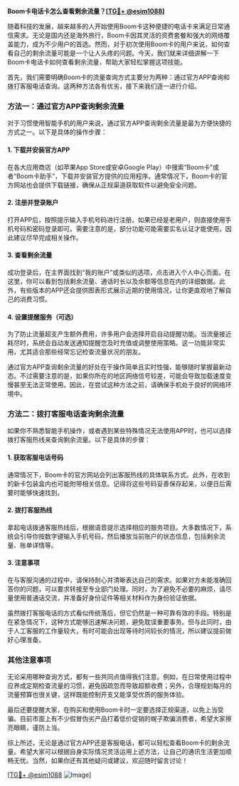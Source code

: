 **Boom卡电话卡怎么查看剩余流量？[[TG💪+ @esim1088](https://t.me/s/esim1088)]**

随着科技的发展，越来越多的人开始使用Boom卡这种便捷的电话卡来满足日常通信需求。无论是国内还是海外旅行，Boom卡因其灵活的资费套餐和强大的网络覆盖能力，成为不少用户的首选。然而，对于初次使用Boom卡的用户来说，如何查看自己的剩余流量可能是一个让人头疼的问题。今天，我们就来详细讲解一下Boom卡电话卡如何查看剩余流量，帮助大家轻松掌握这项技能。

首先，我们需要明确Boom卡的流量查询方式主要分为两种：通过官方APP查询和拨打客服电话查询。这两种方法各有优劣，接下来我们逐一进行介绍。

### 方法一：通过官方APP查询剩余流量

对于习惯使用智能手机的用户来说，通过官方APP查询剩余流量是最为方便快捷的方式之一。以下是具体的操作步骤：

#### 1. 下载并安装官方APP
在各大应用商店（如苹果App Store或安卓Google Play）中搜索“Boom卡”或者“Boom卡助手”，下载并安装官方提供的应用程序。通常情况下，Boom卡的官方网站也会提供下载链接，确保从正规渠道获取软件以避免安全问题。

#### 2. 注册并登录账户
打开APP后，按照提示输入手机号码进行注册。如果已经是老用户，则直接使用手机号码和密码登录即可。需要注意的是，部分功能可能需要实名认证才能使用，因此建议尽早完成相关操作。

#### 3. 查看剩余流量
成功登录后，在主界面找到“我的账户”或类似的选项，点击进入个人中心页面。在这里，你可以看到包括剩余流量、通话时长以及余额等信息在内的详细数据。此外，有些版本的APP还会提供图表形式展示近期的使用情况，让你更直观地了解自己的消费习惯。

#### 4. 设置提醒服务（可选）
为了防止流量超支产生额外费用，许多用户会选择开启自动提醒功能。当流量接近耗尽时，系统会自动发送通知提醒您及时充值或调整使用策略。这一功能非常实用，尤其适合那些经常忘记检查流量状况的朋友。

通过官方APP查询剩余流量的好处在于操作简单且实时性强，能够随时掌握最新动态。不过需要注意的是，如果你所在的地区网络信号较差，可能会导致加载速度变慢甚至无法正常使用。因此，在尝试这种方法之前，请确保手机处于良好的网络环境中。

### 方法二：拨打客服电话查询剩余流量

如果你不熟悉智能手机操作，或者遇到某些特殊情况无法使用APP时，也可以选择拨打客服热线来查询剩余流量。以下是具体的步骤：

#### 1. 获取客服电话号码
通常情况下，Boom卡的官方网站会列出客服热线的具体联系方式。此外，在收到的新卡包装盒内也可能附带相关信息。记得将这些号码妥善保存起来，以便日后需要时能够快速找到。

#### 2. 拨打客服热线
拿起电话拨通客服热线后，根据语音提示选择相应的服务项目。大多数情况下，系统会引导你按数字键输入手机号码，然后播放当前账户的状态信息，包括剩余流量、账单详情等。

#### 3. 注意事项
在与客服沟通的过程中，请保持耐心并清晰表达自己的需求。如果对方未能准确回答你的问题，可以要求转接至专业部门处理。同时，为了避免不必要的麻烦，请尽量使用普通话交流，并准备好身份证件等相关材料作为身份验证依据。

虽然拨打客服电话的方式看似传统落后，但它仍然是一种可靠有效的手段。特别是在紧急情况下，这种方式能够迅速解决问题，避免耽误重要事务。但与此同时，由于人工客服的工作量较大，有时可能会出现等待时间较长的情况，所以建议提前做好心理准备。

### 其他注意事项

无论采用哪种查询方式，都有一些共同点值得我们注意。例如，在日常使用过程中应养成定期检查流量的习惯，避免因疏忽而导致超额收费；另外，合理规划每月的流量预算也很关键，这样既能控制开支又能享受优质的服务体验。

最后还要提醒大家，在购买和使用Boom卡时一定要选择正规渠道，以免上当受骗。目前市面上有不少假冒伪劣产品打着低价促销的幌子欺骗消费者，希望大家擦亮眼睛，谨防上当。

综上所述，无论是通过官方APP还是客服电话，都可以轻松查看Boom卡的剩余流量。希望大家可以根据自身实际情况灵活运用上述方法，让自己的通讯生活更加顺畅无忧。当然，如果你还有其他疑问或建议，欢迎随时留言讨论！

[[TG💪+ @esim1088](https://t.me/s/esim1088) ![Image](https://i.postimg.cc/4NQfJmqS/Snipaste-2025-05-13-00-14-12.png)]